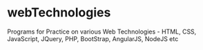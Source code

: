 # webTechnologies
Programs for Practice on  various Web Technologies - HTML, CSS, JavaScript, JQuery, PHP, BootStrap, AngularJS, NodeJS etc
